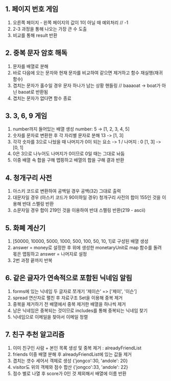 ## 1. 페이지 번호 게임

1. 오른쪽 페이지 - 왼쪽 페이지의 값이 1이 아닐 때 예외처리 // -1
2. 2-3 과정을 통해 나오는 가장 큰 수 도출
3. 비교를 통해 result 반환

## 2. 중복 문자 암호 해독

1. 문자를 배열로 분해
2. 바로 다음에 오는 문자와 현재 문자를 비교하여 같으면 제거하고 함수 재실행(재귀함수)
3. 겹치는 문자가 홀수일 경우 문자 하나가 남는 상황 핸들링 // baaaoat -> boat가 아닌 baoat로 반환됨
4. 겹치는 문자가 없다면 함수 종료

## 3. 3, 6, 9 게임

1. number까지 들어있는 배열 생성 number: 5 -> [1, 2, 3, 4, 5]
2. 숫자를 문자로 변환한 후 각 자리별 문자로 분해 13 -> [1, 3]
3. 각각 숫자를 3으로 나눴을 때 나머지가 0이 되는 요소 -> 1 / 나머지 : 0 [1, 3] -> [0, 1]
4. 0은 3으로 나누어도 나머지가 0이므로 0일 때는 그대로 놔둠
5. 이중 배열 속 합을 구해 맵핑하고 배열의 합을 구해 결과 반환

## 4. 청개구리 사전

1. 아스키 코드로 변환하여 공백일 경우 공백(32) 그대로 출력
2. 대문자일 경우 (아스키 코드가 90이하일 경우) 청개구리 사전의 합이 155인 것을 이용해 반대 스펠링 반환
3. 소문자일 경우 합이 219인 것을 이용하여 반대 스펠링 반환(219 - ascii)

## 5. 화폐 계산기

1. [50000, 10000, 5000, 1000, 500, 100, 50, 10, 1]로 구성된 배열 생성
2. answer = money로 설정한 후 위에 생성한 monetaryUnit로 map 함수를 돌려 몫은 맵핑하고 answer = 나머지로 설정
3. 2번 과정 끝까지 반복

## 6. 같은 글자가 연속적으로 포함된 닉네임 알림

1. forms에 있는 닉네임 두 글자로 쪼개기 '제이슨' => ['제이', '이슨']
2. spread 연산자로 펼친 후 자료구조 Set을 이용해 중복 제거
3. 중복을 제거하기 전 배열에서 중복 제거한 배열을 하나씩 제거
4. 남은 닉네임은 중복되는 것이므로 includes를 통해 중복되는 닉네임 찾기
5. 닉네임으로 이메일을 찾아서 이메일 정렬

## 7. 친구 추천 알고리즘

1. 이미 친구인 사람 + 본인 목록 생성 및 중복 제거 : alreadyFriendList
2. friends 이중 배열 분해 후 alreadyFriendList에 있는 값들 제거
3. 겹치는 갯수 세어서 객체로 생성 {'jongco':30, 'andole': 20}
4. visitor도 위의 객체와 점수 합산 {'jongco':33, 'andole': 22}
5. 점수 별로 나열 후 score가 0인 것 제외해서 배열에 이름 반환
